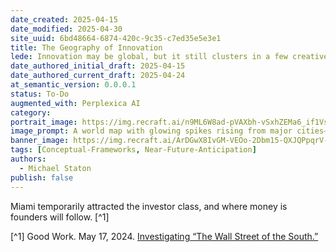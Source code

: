 ```yaml
---
date_created: 2025-04-15
date_modified: 2025-04-30
site_uuid: 6bd48664-6874-420c-9c35-c7ed35e5e3e1
title: The Geography of Innovation
lede: Innovation may be global, but it still clusters in a few creative hotspots.
date_authored_initial_draft: 2025-04-15
date_authored_current_draft: 2025-04-24
at_semantic_version: 0.0.0.1
status: To-Do
augmented_with: Perplexica AI
category: 
portrait_image: https://img.recraft.ai/n9ML6W8ad-pVAXbh-vSxhZEMa6_if1VsMI7wOCE1Fls/rs:fit:1024:1820:0/raw:1/plain/abs://external/images/bdf864ef-f025-4cda-ba97-cb5a29e7dcec
image_prompt: A world map with glowing spikes rising from major cities—San Francisco, New York, Beijing, Shanghai, Berlin, London, Tallinn—highlighting global innovation hubs. The mood is dynamic, urban, and interconnected.
banner_image: https://img.recraft.ai/ArDGwX8IvGM-VEOo-2Dbm15-QXJQPpqrV-lcM-AOl90/rs:fit:2048:1024:0/raw:1/plain/abs://external/images/d960544e-c51b-42bd-838b-9c07d609e3b1
tags: [Conceptual-Frameworks, Near-Future-Anticipation]
authors:
  - Michael Staton
publish: false
---
```


Miami temporarily attracted the investor class, and where money is founders will follow. [^1]

[^1] Good Work. May 17, 2024. [Investigating “The Wall Street of the South.”](https://www.youtube.com/watch?v=Xq9MmXRaSWQ)

